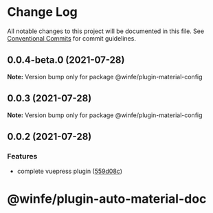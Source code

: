 # Change Log

All notable changes to this project will be documented in this file.
See [Conventional Commits](https://conventionalcommits.org) for commit guidelines.

## 0.0.4-beta.0 (2021-07-28)

**Note:** Version bump only for package @winfe/plugin-material-config





## 0.0.3 (2021-07-28)

**Note:** Version bump only for package @winfe/plugin-material-config





## 0.0.2 (2021-07-28)


### Features

* complete vuepress plugin ([559d08c](https://github.com/cool-fe/winex-cli/commit/559d08ce4acaf33fb45644489e649c046e511ec1))





# @winfe/plugin-auto-material-doc
